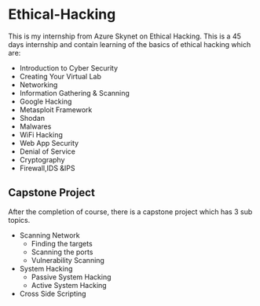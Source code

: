 # Ethical-Hacking

This is my internship from Azure Skynet on Ethical Hacking. This is a 45 days internship and contain learning of the basics of ethical hacking which are:
* Introduction to Cyber Security
* Creating Your Virtual Lab
* Networking
* Information Gathering & Scanning
* Google Hacking
* Metasploit Framework
* Shodan
* Malwares
* WiFi Hacking
* Web App Security
* Denial of Service
* Cryptography
* Firewall,IDS &IPS

## Capstone Project

After the completion of course, there is a capstone project which has 3 sub topics.
* Scanning Network
  * Finding the targets
  * Scanning the ports
  * Vulnerability Scanning
* System Hacking
  * Passive System Hacking
  * Active System Hacking
* Cross Side Scripting

